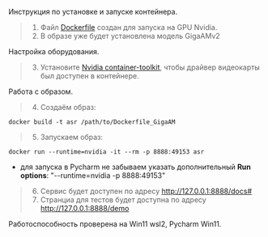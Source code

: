 Инструкция по установке и запуске контейнера.
> 1. Файл [Dockerfile](Dockerfile_GigaAM) создан для запуска на GPU Nvidia.
> 2. В образе уже будет установлена модель GigaAMv2

Настройка оборудования.
> 3. Установите [Nvidia container-toolkit](https://docs.nvidia.com/datacenter/cloud-native/container-toolkit/latest/install-guide.html), 
чтобы драйвер видеокарты был доступен в контейнере. 

Работа с образом.

> 4. Создаём образ:
```commandline
docker build -t asr /path/to/Dockerfile_GigaAM
```

> 5. Запускаем образ:
```commandline
docker run --runtime=nvidia -it --rm -p 8888:49153 asr
```
- для запуска в Pycharm не забываем указать дополнительный **Run options**:  "--runtime=nvidia -p 8888:49153"

> 6. Сервис будет доступен по адресу http://127.0.0.1:8888/docs#
> 7. Странциа для тестов будет доступна по адресу http://127.0.0.1:8888/demo

Работоспособность проверена на Win11 wsl2, Pycharm Win11. 

